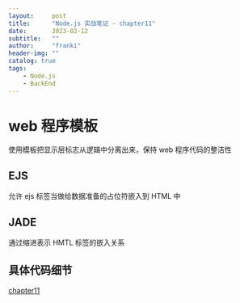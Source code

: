 ```yaml
---
layout:     post
title:      "Node.js 实战笔记 - chapter11"
date:       2023-02-12
subtitle:   ""
author:     "franki"
header-img: ""
catalog: true
tags:
    - Node.js
    - BackEnd
---
```


# web 程序模板

使用模板把显示层标志从逻辑中分离出来，保持 web 程序代码的整洁性

## EJS

允许 ejs 标签当做给数据准备的占位符嵌入到 HTML 中

## JADE

通过缩进表示 HMTL 标签的嵌入关系

## 具体代码细节

[chapter11](https://github.com/NikFranki/node-in-action/tree/master/chapter11)
